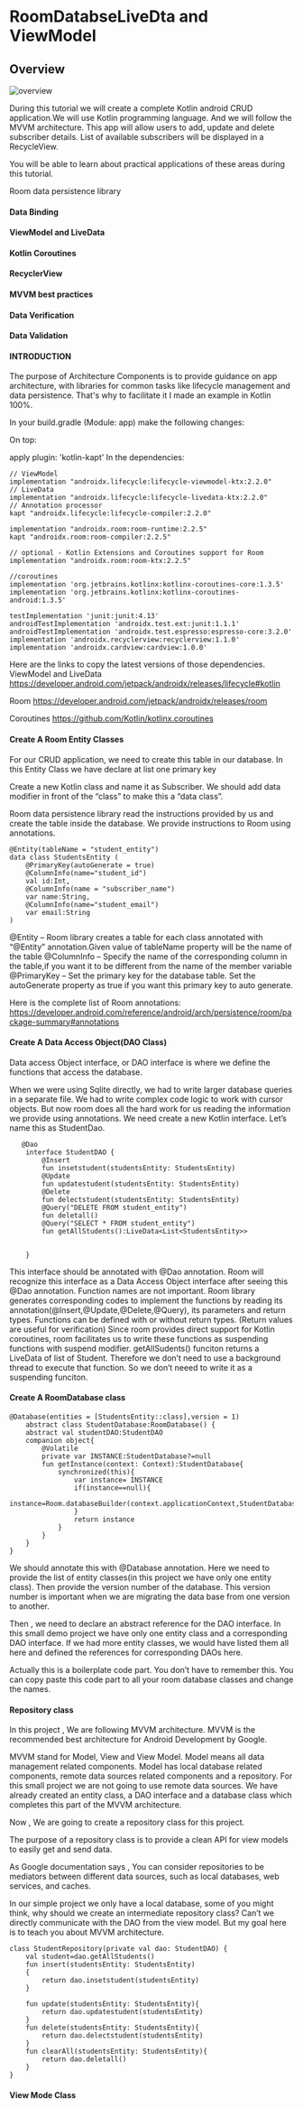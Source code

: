 # RoomDatabseLiveDta and ViewModel
## Overview

![overview](https://user-images.githubusercontent.com/21328787/81494560-66427500-92c7-11ea-8f08-a51e008f47a1.png)

During this tutorial we will create a complete Kotlin android CRUD application.We will use Kotlin programming language. And we will  follow the MVVM architecture. This app will allow users to add, update and delete subscriber details. List of available subscribers will be displayed in a RecycleView.

You will be able to learn about practical applications of these areas during this tutorial.

Room data persistence library
#### Data Binding
#### ViewModel and LiveData
#### Kotlin Coroutines
#### RecyclerView
#### MVVM best practices
#### Data Verification
#### Data Validation

#### INTRODUCTION
The purpose of Architecture Components is to provide guidance on app architecture, with libraries for common tasks like lifecycle management and data persistence. That's why to facilitate it I made an example in Kotlin 100%.

In your build.gradle (Module: app) make the following changes:

On top:

apply plugin: 'kotlin-kapt'
In the dependencies:

    // ViewModel
    implementation "androidx.lifecycle:lifecycle-viewmodel-ktx:2.2.0"
    // LiveData
    implementation "androidx.lifecycle:lifecycle-livedata-ktx:2.2.0"
    // Annotation processor
    kapt "androidx.lifecycle:lifecycle-compiler:2.2.0"

    implementation "androidx.room:room-runtime:2.2.5"
    kapt "androidx.room:room-compiler:2.2.5"

    // optional - Kotlin Extensions and Coroutines support for Room
    implementation "androidx.room:room-ktx:2.2.5"

    //coroutines
    implementation 'org.jetbrains.kotlinx:kotlinx-coroutines-core:1.3.5'
    implementation 'org.jetbrains.kotlinx:kotlinx-coroutines-android:1.3.5'

    testImplementation 'junit:junit:4.13'
    androidTestImplementation 'androidx.test.ext:junit:1.1.1'
    androidTestImplementation 'androidx.test.espresso:espresso-core:3.2.0'
    implementation 'androidx.recyclerview:recyclerview:1.1.0'
    implementation 'androidx.cardview:cardview:1.0.0'

Here are the links to copy the latest versions of those dependencies.
ViewModel and LiveData
https://developer.android.com/jetpack/androidx/releases/lifecycle#kotlin

 Room
https://developer.android.com/jetpack/androidx/releases/room

Coroutines
https://github.com/Kotlin/kotlinx.coroutines


#### Create A Room Entity Classes
For our CRUD application, we need to create this table in our database.
In this Entity Class we have declare at list one primary key

Create a new Kotlin class and name it as Subscriber. We should add data modifier in front of the “class” to make this a “data class”.

Room data persistence library  read the instructions provided by us and create the table inside the database. We provide instructions to Room using annotations.

    @Entity(tableName = "student_entity")
    data class StudentsEntity (
        @PrimaryKey(autoGenerate = true)
        @ColumnInfo(name="student_id")
        val id:Int,
        @ColumnInfo(name = "subscriber_name")
        var name:String,
        @ColumnInfo(name="student_email")
        var email:String
    )
@Entity – Room library creates a table for each class annotated with “@Entity” annotation.Given value of tableName property will be the name of the table
@ColumnInfo – Specify the name of the corresponding column in the table,if you want it to be different from the name of the member variable
@PrimaryKey – Set the primary key for the database table. Set the autoGenerate property as true if you want this primary key to auto generate.
 

Here is the complete list of Room annotations:
https://developer.android.com/reference/android/arch/persistence/room/package-summary#annotations

#### Create A Data Access Object(DAO Class)
Data access Object interface, or DAO interface is where we define the functions that access the database.

When we were using Sqlite directly, we had to write larger database queries in a separate file. We had to write complex code logic to work with cursor objects. But now room does all the hard work for us reading the information we provide using annotations.
We need create a new Kotlin interface. Let’s name this as StudentDao.
   
       @Dao
        interface StudentDAO {
            @Insert
            fun insetstudent(studentsEntity: StudentsEntity)
            @Update
            fun updatestudent(studentsEntity: StudentsEntity)
            @Delete
            fun delectstudent(studentsEntity: StudentsEntity)
            @Query("DELETE FROM student_entity")
            fun deletall()
            @Query("SELECT * FROM student_entity")
            fun getAllStudents():LiveData<List<StudentsEntity>>


        }   
        
 This interface should be annotated with @Dao annotation. Room will recognize this interface as a Data Access Object interface after seeing this @Dao annotation.
Function names are not important. Room library generates corresponding codes to implement the functions by reading its annotation(@Insert,@Update,@Delete,@Query), its parameters and return types.
Functions can be defined with or without return types. (Return values are useful for verification)
Since room provides direct support for Kotlin coroutines, room facilitates us to write these functions as suspending functions with suspend modifier.
getAllSudents() funciton returns a LiveData of list of Student. Therefore we don’t need to use a background thread to execute that function. So we don’t neeed to write it as a suspending funciton.

#### Create A RoomDatabase class
    @Database(entities = [StudentsEntity::class],version = 1)
        abstract class StudentDatabase:RoomDatabase() {
        abstract val studentDAO:StudentDAO
        companion object{
            @Volatile
            private var INSTANCE:StudentDatabase?=null
            fun getInstance(context: Context):StudentDatabase{
                synchronized(this){
                    var instance= INSTANCE
                    if(instance==null){
                        instance=Room.databaseBuilder(context.applicationContext,StudentDatabase::class.java,"Student_database").build()
                    }
                    return instance
                }
            }
        }
    }

We should annotate this with @Database annotation. Here we need to provide the list of entity classes(in this project we have only one entity class). Then provide the version number of the database. This version number is important when we are migrating the data base from one version to another.

Then , we need to declare an abstract reference for the DAO interface. In this small demo project we have only one entity class and a corresponding DAO interface. If we had more entity classes, we would have listed them all here and defined the references for corresponding DAOs here.

Actually this is a boilerplate code part. You don’t have to remember this. You can copy paste this code part to all your room database classes and change the names.

#### Repository class

In this project , We are following MVVM architecture. MVVM is the recommended best architecture for Android Development by Google.

MVVM stand for Model, View and View Model. Model means all data management related components. Model has local database related components, remote data sources related components and a repository. For this small project we are not going to use remote data sources. We have already created an entity class, a DAO interface and a database class which completes this part of the MVVM architecture.

Now , We are going to create a repository class for this project.

The purpose of a repository class is to provide a clean API for view models to easily get and send data.

As Google documentation says , You can consider repositories to be mediators between different data sources, such as local databases, web services, and caches.

In our simple project we only have a local database, some of you might think, why should we create an intermediate repository class? Can’t we directly communicate with the DAO from the view model. But my goal here is to teach you about MVVM architecture.

    class StudentRepository(private val dao: StudentDAO) {
        val student=dao.getAllStudents()
        fun insert(studentsEntity: StudentsEntity)
        {
            return dao.insetstudent(studentsEntity)
        }

        fun update(studentsEntity: StudentsEntity){
            return dao.updatestudent(studentsEntity)
        }
        fun delete(studentsEntity: StudentsEntity){
            return dao.delectstudent(studentsEntity)
        }
        fun clearAll(studentsEntity: StudentsEntity){
            return dao.deletall()
        }
    }
  #### View Mode Class
  
